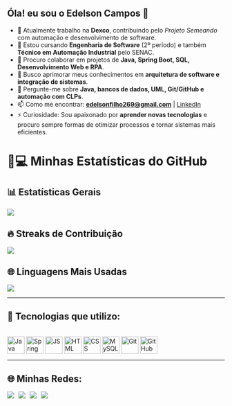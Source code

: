 ## Óla! eu sou o Edelson Campos 👋

- 🔭 Atualmente trabalho na **Dexco**, contribuindo pelo *Projeto Semeando* com automação e desenvolvimento de software.  
- 🌱 Estou cursando **Engenharia de Software** (2º período) e também **Técnico em Automação Industrial** pelo SENAC.  
- 👯 Procuro colaborar em projetos de **Java, Spring Boot, SQL, Desenvolvimento Web e RPA**.  
- 🤔 Busco aprimorar meus conhecimentos em **arquitetura de software e integração de sistemas**.  
- 💬 Pergunte-me sobre **Java, bancos de dados, UML, Git/GitHub e automação com CLPs**.  
- 📫 Como me encontrar: **edelsonfilho269@gmail.com** | [LinkedIn](https://www.linkedin.com/in/edelson-campos-barros-filho) 
- ⚡ Curiosidade: Sou apaixonado por **aprender novas tecnologias** e procuro sempre formas de otimizar processos e tornar sistemas mais eficientes.  

# 🚀💻 Minhas Estatísticas do GitHub
## 📊 Estatísticas Gerais
![](https://github-readme-stats.vercel.app/api?username=EdelsonCampos&theme=midnight-purple&hide_border=false&include_all_commits=true&count_private=true)<br/>

## 🔥 Streaks de Contribuição
![](https://github-readme-streak-stats.herokuapp.com/?user=EdelsonCampos&theme=midnight-purple&hide_border=false)<br/>

## 🌐 Linguagens Mais Usadas
![](https://github-readme-stats.vercel.app/api/top-langs/?username=EdelsonCampos&theme=midnight-purple&hide_border=false&layout=compact)

---

## 🚀 Tecnologias que utilizo:
<div style="display: inline_block"><br>
  <img align="center" alt="Java" height="40" width="40" src="https://cdn.jsdelivr.net/gh/devicons/devicon/icons/java/java-original.svg">
  <img align="center" alt="Spring" height="40" width="40" src="https://cdn.jsdelivr.net/gh/devicons/devicon/icons/spring/spring-original.svg">
  <img align="center" alt="JS" height="40" width="40" src="https://cdn.jsdelivr.net/gh/devicons/devicon/icons/javascript/javascript-original.svg">
  <img align="center" alt="HTML" height="40" width="40" src="https://cdn.jsdelivr.net/gh/devicons/devicon/icons/html5/html5-original.svg">
  <img align="center" alt="CSS" height="40" width="40" src="https://cdn.jsdelivr.net/gh/devicons/devicon/icons/css3/css3-original.svg">
  <img align="center" alt="MySQL" height="40" width="40" src="https://cdn.jsdelivr.net/gh/devicons/devicon/icons/mysql/mysql-original.svg">
  <img align="center" alt="Git" height="40" width="40" src="https://cdn.jsdelivr.net/gh/devicons/devicon/icons/git/git-original.svg">
  <img align="center" alt="GitHub" height="40" width="40" src="https://cdn.jsdelivr.net/gh/devicons/devicon/icons/github/github-original.svg">
</div>

---

## 🌐 Minhas Redes:
<div style="display: flex; gap: 10px; flex-wrap: wrap; margin-top: 15px;">
  <a href="https://instagram.com/seu_usuario" target="_blank">
    <img src="https://img.shields.io/badge/-Instagram-%23E4405F?style=for-the-badge&logo=instagram&logoColor=white">
  </a>
  <a href="https://www.linkedin.com/in/edelson-campos-barros-filho" target="_blank">
    <img src="https://img.shields.io/badge/-LinkedIn-%230077B5?style=for-the-badge&logo=linkedin&logoColor=white">
  </a>
  <a href="https://thriving-cheesecake-f25273.netlify.app" target="_blank">
    <img src="https://img.shields.io/badge/-Portfólio-%237159c1?style=for-the-badge&logo=vercel&logoColor=white">
  </a>
  <a href="mailto:edelsonfilho269@gmail.com" target="_blank">
    <img src="https://img.shields.io/badge/-Gmail-%23333?style=for-the-badge&logo=gmail&logoColor=white">
  </a>
</div>
